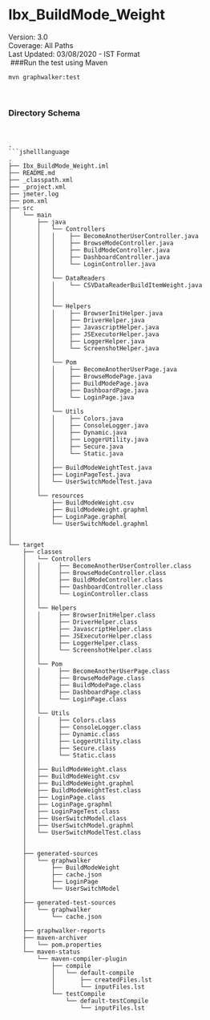 # Ibx_BuildMode_Weight
Version: 3.0 <br />
Coverage: All Paths <br />
Last Updated: 03/08/2020 - IST Format <br />
​
###Run the test using Maven
​
```
mvn graphwalker:test
```
​
​
### Directory Schema
​
```jshelllanguage
.
```jshelllanguage
.
├── Ibx_BuildMode_Weight.iml
├── README.md
├── _classpath.xml
├── _project.xml
├── jmeter.log
├── pom.xml
├── src
│   └── main
│       ├── java
│       │   └── Controllers
│       │   │    ├── BecomeAnotherUserController.java
│       │   │    ├── BrowseModeController.java
│       │   │    ├── BuildModeController.java
│       │   │    ├── DashboardController.java
│       │   │    └── LoginController.java
│       │   │   
│       │   └── DataReaders
│		│	│    └── CSVDataReaderBuildItemWeight.java
│       │   │
│       │   │       
│       │   └── Helpers
│       │   │    ├── BrowserInitHelper.java
│       │   │    ├── DriverHelper.java
│       │   │    ├── JavascriptHelper.java
│       │   │    ├── JSExecutorHelper.java
│       │   │    ├── LoggerHelper.java
│       │   │    └── ScreenshotHelper.java
│       │   │   
│       │   └── Pom
│		│	│    ├── BecomeAnotherUserPage.java
│       │   │    ├── BrowseModePage.java
│       │   │    ├── BuildModePage.java
│       │   │    ├── DashboardPage.java
│       │   │    └── LoginPage.java
│       │   │
│       │   └── Utils
│       │   │    ├── Colors.java
│       │   │    ├── ConsoleLogger.java
│       │   │    ├── Dynamic.java
│       │   │    ├── LoggerUtility.java
│       │   │    ├── Secure.java
│       │   │    └── Static.java
│       │   │     
│       │   ├── BuildModeWeightTest.java
│       │   ├── LoginPageTest.java
│       │   └── UserSwitchModelTest.java
│       │
│       └── resources
│           ├── BuildModeWeight.csv
│           ├── BuildModeWeight.graphml
│           ├── LoginPage.graphml
│           └── UserSwitchModel.graphml
│
│
└── target
    ├── classes
    │   └── Controllers
    │   │     ├── BecomeAnotherUserController.class
    │   │     ├── BrowseModeController.class
    │   │     ├── BuildModeController.class
    │   │     ├── DashboardController.class
    │   │     └── LoginController.class
    │   │     
	│   └── Helpers
    │   │     ├── BrowserInitHelper.class
    │   │     ├── DriverHelper.class
    │   │     ├── JavascriptHelper.class
    │   │     ├── JSExecutorHelper.class
    │   │     ├── LoggerHelper.class
    │   │     └── ScreenshotHelper.class
	│   │
	│   └── Pom
    │	│     ├── BecomeAnotherUserPage.class
    │   │     ├── BrowseModePage.class
    │   │     ├── BuildModePage.class
	│   │     ├── DashboardPage.class
    │   │     └── LoginPage.class
	│   │
	│   └── Utils
    │   │     ├── Colors.class
    │   │     ├── ConsoleLogger.class
    │   │     ├── Dynamic.class
	│   │     ├── LoggerUtility.class
	│	│	  ├── Secure.class
    │   │     └── Static.class
	│   │
	│   ├── BuildModeWeight.class 
    │   ├── BuildModeWeight.csv
	│   ├── BuildModeWeight.graphml 
    │   ├── BuildModeWeightTest.class
    │   ├── LoginPage.class
	│	├── LoginPage.graphml
	│   ├── LoginPageTest.class
	│	├── UserSwitchModel.class
	│	├── UserSwitchModel.graphml
	│	└── UserSwitchModelTest.class
    │
    │           
    ├── generated-sources
    │   └── graphwalker
    │       ├── BuildModeWeight
    │       ├── cache.json
	│       ├── LoginPage
    │       └── UserSwitchModel
    │           
    ├── generated-test-sources
    │   └── graphwalker
    │       └── cache.json
	│       
    ├── graphwalker-reports
	├── maven-archiver
	│   └── pom.properties
    └── maven-status
        └── maven-compiler-plugin
            ├── compile
            │   └── default-compile
            │       ├── createdFiles.lst
            │       └── inputFiles.lst
            └── testCompile
                └── default-testCompile
                    └── inputFiles.lst